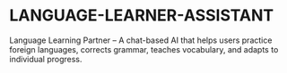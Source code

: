 # LANGUAGE-LEARNER-ASSISTANT
Language Learning Partner – A chat-based AI that helps users practice foreign languages, corrects grammar, teaches vocabulary, and adapts to individual progress.
